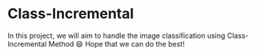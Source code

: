 # Class-Incremental
In this project, we will aim to handle the image classification using Class-Incremental Method :smile: Hope that we can do the best!
